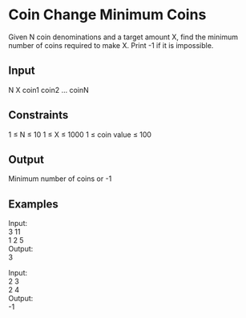 # Coin Change Minimum Coins

Given N coin denominations and a target amount X, find the minimum number of coins required to make X. Print -1 if it is impossible.

## Input
N X
coin1 coin2 ... coinN

## Constraints
1 ≤ N ≤ 10
1 ≤ X ≤ 1000
1 ≤ coin value ≤ 100

## Output
Minimum number of coins or -1

## Examples
Input:  
3 11  
1 2 5  
Output:  
3

Input:  
2 3  
2 4  
Output:  
-1

